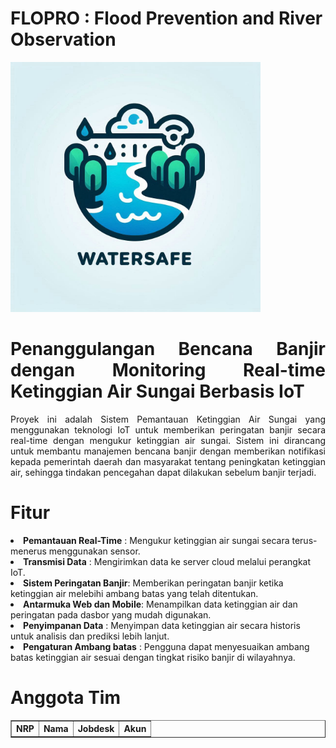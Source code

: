 # FLOPRO : Flood Prevention and River Observation
<!DOCTYPE html>
<html lang="id">
<head>
    <meta charset="UTF-8">
    <meta name="viewport" content="width=device-width, initial-scale=1.0">
    <meta http-equiv="X-UA-Compatible" content="ie=edge">
    <img src= "https://github.com/RaihanKP10/FLOPRO-Flood-Prevention-and-River-Observation/blob/main/Assets/logo%20watersafe.jpg"  width = 400>

</head>
<body>
    <div  align=justify>
        <h1>Penanggulangan Bencana Banjir dengan Monitoring Real-time Ketinggian Air Sungai Berbasis IoT</h1>
        <p>Proyek ini adalah Sistem Pemantauan Ketinggian Air Sungai yang menggunakan teknologi IoT untuk memberikan peringatan banjir secara real-time dengan mengukur ketinggian air sungai. Sistem ini dirancang untuk membantu manajemen bencana banjir dengan memberikan notifikasi kepada pemerintah daerah dan masyarakat tentang peningkatan ketinggian air, sehingga tindakan pencegahan dapat dilakukan sebelum banjir terjadi.</p>
    </div>
    
<div>
    <h1>Fitur</h1>
        <li><b>Pemantauan Real-Time</b>    : Mengukur ketinggian air sungai secara terus-menerus menggunakan sensor.</li>
        <li><b>Transmisi Data</b>          : Mengirimkan data ke server cloud melalui perangkat IoT.</li>
        <li><b>Sistem Peringatan Banjir</b>: Memberikan peringatan banjir ketika ketinggian air melebihi ambang batas yang telah ditentukan.</li>
        <li><b>Antarmuka Web dan Mobile</b>: Menampilkan data ketinggian air dan peringatan pada dasbor yang mudah digunakan.</li>
        <li><b>Penyimpanan Data</b>        : Menyimpan data ketinggian air secara historis untuk analisis dan prediksi lebih lanjut.</li>
        <li><b>Pengaturan Ambang batas</b> : Pengguna dapat menyesuaikan ambang batas ketinggian air sesuai dengan tingkat risiko banjir di wilayahnya.</li>
</div>

<div>
    <h1>Anggota Tim</h1>
<table style="width:100%" border = 1px>
  <tr >
    <th>NRP</th>
    <th>Nama</th>
    <th>Jobdesk</th>
    <th>Akun</th>
  </tr>
<!--
    <tr ODY>
    <td>2122600036</td>
    <td>Dafit Ody Endriantono</td>
    <td>--</td>
    <td>https://github.com/DafitOdy-In</td>
    </tr>
-->
    
<!--
    <tr Thofail>
    <td>2122600037</td>
    <td>Thofail Syakirudin/td>
    <td>--</td>
    <td>https://github.com/DzavanTS</td>
    </tr>
-->

<!--
    <tr Ahmad Miftahur Rif'at>
    <td>2122600046</td>
    <td></td>
    <td>--</td>
    <td></td>
    </tr>
-->

<!--
    <tr Zanuar>
    <td>2122600051</td>
    <td>Zanuar Dwi Novaliyanto </td>
    <td>--</td>
    <td>https://github.com/ZanuarDwiNovaliyanto</td>
    </tr>
-->

<!--
    <tr Raihan>
    <td>2122600056</td>
    <td>Moch Raihan Kemal P</td>
    <td>--</td>
    <td>https://github.com/RaihanKP10</td>
    </tr>
-->

<!--
    <tr Asyraf>
    <td>2122600060</td>
    <td>Asyraf Sulthan Zaky</td>
    <td>--</td>
    <td>https://github.com/AsyrafSinclair</td>
    </tr>
-->
</table>
</div>


</body>
